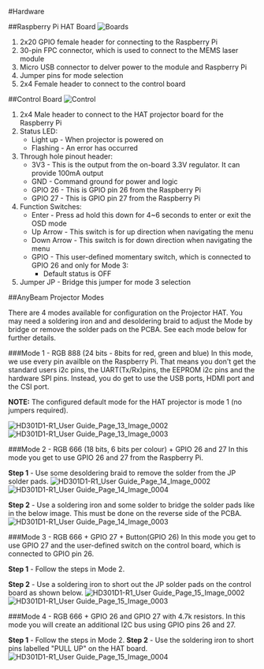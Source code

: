 #Hardware

##Raspberry Pi HAT Board
![Boards](https://user-images.githubusercontent.com/1878314/57307840-2c9bc480-70dd-11e9-9185-0326f58ccc3d.png)

1. 2x20 GPIO female header for connecting to the Raspberry Pi
2. 30-pin FPC connector, which is used to connect to the MEMS laser module
3. Micro USB connector to delver power to the module and Raspberry Pi
4. Jumper pins for mode selection
5. 2x4 Female header to connect to the control board

##Control Board
![Control](https://user-images.githubusercontent.com/1878314/57311917-789e3780-70e4-11e9-907a-8d0f5d20c1af.png)

1. 2x4 Male header to connect to the HAT projector board for the Raspberry Pi
2. Status LED:
   * Light up - When projector is powered on
   * Flashing - An error has occurred
3. Through hole pinout header:
   * 3V3 - This is the output from the on-board 3.3V regulator. It can provide 100mA output
   * GND - Command ground for power and logic
   * GPIO 26 - This is GPIO pin 26 from the Raspberry Pi
   * GPIO 27 - This is GPIO pin 27 from the Raspberry Pi
4. Function Switches:
   * Enter - Press ad hold this down for 4~6 seconds to enter or exit the OSD mode
   * Up Arrow - This switch is for up direction when navigating the menu
   * Down Arrow - This switch is for down direction when navigating the menu
   * GPIO - This user-defined momentary switch, which is connected to GPIO 26 and only for Mode 3:
     * Default status is OFF
5. Jumper JP - Bridge this jumper for mode 3 selection

##AnyBeam Projector Modes

There are 4 modes available for configuration on the Projector HAT. You may need a soldering iron and and desoldering braid to adjust the Mode by bridge or remove the solder pads on the PCBA. See each  mode below for further details.

###Mode 1 - RGB 888 (24 bits - 8bits for red, green and blue)
In this mode, we use every pin availble on the Raspberry Pi. That means you don't get the standard users i2c pins, the UART(Tx/Rx)pins, the EEPROM i2c pins and the hardware SPI pins. Instead, you do get to use the USB ports, HDMI port and the CSI port.

**NOTE:** The configured default mode for the HAT projector is mode 1 (no jumpers required).

![HD301D1-R1_User Guide_Page_13_Image_0002](https://user-images.githubusercontent.com/1878314/57315673-f580df80-70eb-11e9-9d51-ec03f660af7e.jpg)
![HD301D1-R1_User Guide_Page_13_Image_0003](https://user-images.githubusercontent.com/1878314/57315703-06315580-70ec-11e9-8bf4-dd6b58aac2cf.jpg)

###Mode 2 - RGB 666 (18 bits, 6 bits per colour) + GPIO 26 and 27
In this mode you get to use GPIO 26 and 27 from the Raspberry Pi.

**Step 1** - Use some desoldering braid to remove the solder from the JP solder pads.
![HD301D1-R1_User Guide_Page_14_Image_0002](https://user-images.githubusercontent.com/1878314/57318135-85755800-70f1-11e9-9ff4-1ead84756904.jpg)
![HD301D1-R1_User Guide_Page_14_Image_0004](https://user-images.githubusercontent.com/1878314/57318277-d4bb8880-70f1-11e9-8902-5f661a5770ea.jpg)

**Step 2** - Use a soldering iron and some solder to bridge the solder pads like in the below image. This must be done on the reverse side of the PCBA.
![HD301D1-R1_User Guide_Page_14_Image_0003](https://user-images.githubusercontent.com/1878314/57318704-d6398080-70f2-11e9-97c9-fb148385ad01.jpg)

###Mode 3 - RGB 666 + GPIO 27 + Button(GPIO 26)
In this mode you get to use GPIO 27 and the user-defined switch on the control board, which is connected to GPIO pin 26.

**Step 1** - Follow the steps in Mode 2.

**Step 2** - Use a soldering iron to short out the JP solder pads on the control board as shown below.
![HD301D1-R1_User Guide_Page_15_Image_0002](https://user-images.githubusercontent.com/1878314/57319291-2a913000-70f4-11e9-952d-8bdc5007f8d5.jpg)
![HD301D1-R1_User Guide_Page_15_Image_0003](https://user-images.githubusercontent.com/1878314/57319315-35e45b80-70f4-11e9-9768-dd32b70a5ea8.jpg)

###Mode 4 - RGB 666 + GPIO 26 and GPIO 27 with 4.7k resistors.
In this mode you will create an additional I2C bus using GPIO pins 26 and 27.

**Step 1** - Follow the steps in Mode 2.
**Step 2** - Use the soldering iron to short pins labelled "PULL UP" on the HAT board.
![HD301D1-R1_User Guide_Page_15_Image_0004](https://user-images.githubusercontent.com/1878314/57324908-ce80d880-7100-11e9-95a8-ef2507e3a8a8.jpg)
